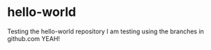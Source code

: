 # hello-world
Testing the hello-world repository
I am testing using the branches in github.com
YEAH!
